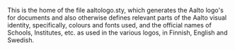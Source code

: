 This is the home of the file aaltologo.sty, which generates the Aalto logo's for documents and also otherwise defines relevant parts of the Aalto visual identity,
specifically, colours and fonts used, and the official names of Schools, Institutes, etc. as used in the various logos, in Finnish, English and Swedish.
